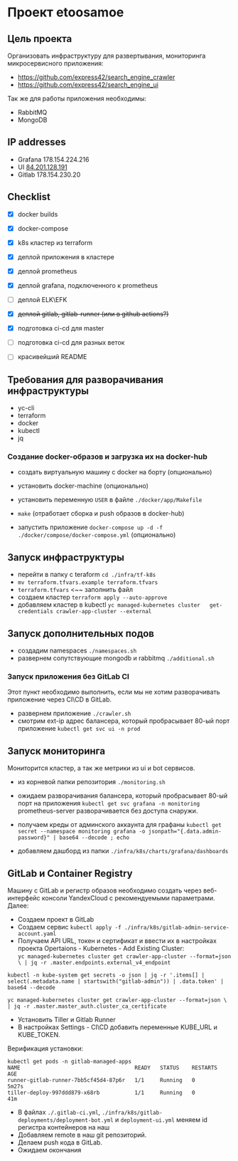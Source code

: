 # Проект etoosamoe

## Цель проекта

Организовать инфраструктуру для развертывания, мониторинга микросервисного приложения:  
 - https://github.com/express42/search_engine_crawler
 - https://github.com/express42/search_engine_ui

Так же для работы приложения необходимы:  
- RabbitMQ
- MongoDB

## IP addresses

 - Grafana 178.154.224.216
 - UI [84.201.128.191](http://84.201.128.191/)
 - Gitlab 178.154.230.20

## Checklist

 - [x] docker builds  
 - [x] docker-compose  
 - [x] k8s кластер из terraform  
 - [x] деплой приложения в кластере    
 - [x] деплой prometheus
 - [x] деплой grafana, подключенного к prometheus
 - [ ] деплой ELK\EFK  
 - [x] ~~деплой gitlab, gitlab-runner  (или в github actions?)~~
 - [x] подготовка ci-cd для master
 - [ ] подготовка ci-cd для разных веток  
 - [ ] красивейший README  


## Требования для разворачивания инфраструктуры
 
 - yc-cli
 - terraform
 - docker
 - kubectl
 - jq

### Создание docker-образов и загрузка их на docker-hub

 - создать виртуальную машину с docker на борту (опционально)
 - установить docker-machine (опционально)
 - установить переменную ``USER`` в файле ``./docker/app/Makefile``
 - ``make`` (отработает сборка и push образов в docker-hub)
 
 - запустить приложение ``docker-compose up -d -f ./docker/compose/docker-compose.yml``  (опционально)


## Запуск инфраструктуры

 - перейти в папку с teraform ``cd ./infra/tf-k8s``  
 - ``mv terraform.tfvars.example terraform.tfvars``  
 - ``terraform.tfvars`` <~~ заполнить файл  
 - создаем кластер ``terraform apply --auto-approve``  
 - добавляем кластер в kubectl ``yc managed-kubernetes cluster   get-credentials crawler-app-cluster --external``  
  
## Запуск дополнительных подов 

 - создадим namespaces ``./namespaces.sh``  
 - развернем сопутствующие mongodb и rabbitmq ``./additional.sh``  

### Запуск приложения без GitLab CI

Этот пункт необходимо выполнить, если мы не хотим разворачивать приложение через CI\CD в GitLab.  
 - развернем приложение ``./crawler.sh``
 - смотрим ext-ip адрес балансера, который пробрасывает 80-ый порт приложение ``kubectl get svc ui -n prod``  

## Запуск мониторинга

Мониторится кластер, а так же метрики из ui и bot сервисов.  

 - из корневой папки репозитория ``./monitoring.sh``  
 - ожидаем разворачивания балансера, который пробрасывает 80-ый порт на приложения ``kubectl get svc grafana -n monitoring``  
  prometheus-server разворачивается без доступа снаружи.

  - получаем креды от админского аккаунта для графаны ``kubectl get secret --namespace monitoring grafana -o jsonpath="{.data.admin-password}" | base64 --decode ; echo``
  - добавляем дашборд из папки ``./infra/k8s/charts/grafana/dashboards``

## GitLab и Container Registry

Машину с GitLab и регистр образов необходимо создать через веб-интерфейс консоли YandexCloud с рекомендуемыми параметрами. Далее:  

 - Создаем проект в GitLab
 - Создаем сервис ``kubectl apply -f ./infra/k8s/gitlab-admin-service-account.yaml``
 - Получаем API URL, токен и сертификат и ввести их в настройках проекта Opertaions - Kubernetes - Add Existing Cluster:  
  ``yc managed-kubernetes cluster get crawler-app-cluster --format=json \
| jq -r .master.endpoints.external_v4_endpoint``  

  ``kubectl -n kube-system get secrets -o json | jq -r '.items[] | select(.metadata.name | startswith("gitlab-admin")) | .data.token' | base64 --decode``  

  ``yc managed-kubernetes cluster get crawler-app-cluster --format=json \
| jq -r .master.master_auth.cluster_ca_certificate``  

 - Установить Tiller и Gitlab Runner 
 - В настройках Settings - CI\CD добавить переменные KUBE_URL и KUBE_TOKEN.
  
  Верификация установки:
  ```
  kubectl get pods -n gitlab-managed-apps
NAME                                    READY   STATUS    RESTARTS   AGE
runner-gitlab-runner-7bb5cf45d4-87p6r   1/1     Running   0          5m27s
tiller-deploy-997ddd879-x68rb           1/1     Running   0          41m
```
 - В файлах ``./.gitlab-ci.yml``, ``./infra/k8s/gitlab-deployments/deployment-bot.yml`` и ``deployment-ui.yml`` меняем id регистра контейнеров на наш
 - Добавляем remote в наш git репозиторий.
 - Делаем push кода в GitLab.
 - Ожидаем окончания
